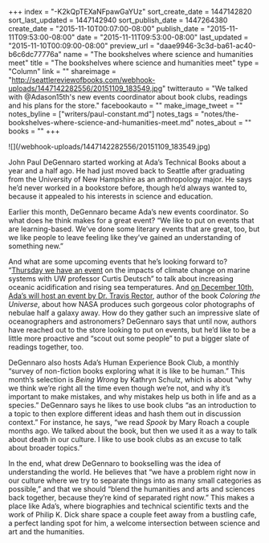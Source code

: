 +++
index = "-K2kQpTEXaNFpawGaYUz"
sort_create_date = 1447142820
sort_last_updated = 1447142940
sort_publish_date = 1447264380
create_date = "2015-11-10T00:07:00-08:00"
publish_date = "2015-11-11T09:53:00-08:00"
date = "2015-11-11T09:53:00-08:00"
last_updated = "2015-11-10T00:09:00-08:00"
preview_url = "daae9946-3c3d-ba61-ac40-b6c6dc77776a"
name = "The bookshelves where science and humanities meet"
title = "The bookshelves where science and humanities meet"
type = "Column"
link = ""
shareimage = "http://seattlereviewofbooks.com/webhook-uploads/1447142282556/20151109_183549.jpg"
twitterauto = "We talked with @Adason15th's new events coordinator about book clubs, readings and his plans for the store."
facebookauto = ""
make_image_tweet = ""
notes_byline = ["writers/paul-constant.md"]
notes_tags = "notes/the-bookshelves-where-science-and-humanities-meet.md"
notes_about = ""
books = ""
+++
<p class="image">![](/webhook-uploads/1447142282556/20151109_183549.jpg)</p>

John Paul DeGennaro started working at Ada’s Technical Books about a year and a half ago. He had just moved back to Seattle after graduating from the University of New Hampshire as an anthropology major. He says he’d never worked in a bookstore before, though he’d always wanted to, because it appealed to his interests in science and education.

Earlier this month, DeGennaro became Ada’s new events coordinator. So what does he think makes for a great event? “We like to put on events that are learning-based. We’ve done some literary events that are great, too, but we like people to leave feeling like they’ve gained an understanding of something new.”

And what are some upcoming events that he’s looking forward to? “[Thursday we have an event](http://www.seattletechnicalbooks.com/climate-change-impacts-marine-ecosystems-uw-professor-curtis-deutsch) on the impacts of climate change on marine systems with UW professor Curtis Deutsch” to talk about increasing oceanic acidification and rising sea temperatures. And [on December 10th, Ada’s will host an event by Dr. Travis Rector](http://www.seattletechnicalbooks.com/coloring-universe-dr-travis-rector), author of the book *Coloring the Universe*, about how NASA produces such gorgeous color photographs of nebulae half a galaxy away. How do they gather such an impressive slate of oceanographers and astronomers? DeGennaro says that until now, authors have reached out to the store looking to put on events, but he’d like to be a little more proactive and “scout out some people” to put a bigger slate of readings together, too.

DeGennaro also hosts Ada’s Human Experience Book Club, a monthly “survey of non-fiction books exploring what it is like to be human.” This month’s selection is *Being Wrong* by Kathryn Schulz, which is about “why we think we’re right all the time even though we’re not, and why it’s important to make mistakes, and why mistakes help us both in life and as a species.” DeGennaro says he likes to use book clubs “as an introduction to a topic to then explore different ideas and hash them out in discussion context.” For instance, he says, “we read *Spook* by Mary Roach a couple months ago. We talked about the book, but then we used it as a way to talk about death in our culture. I like to use book clubs as an excuse to talk about broader topics.”

In the end, what drew DeGennaro to bookselling was the idea of understanding the world. He believes that “we have a problem right now in our culture where we try to separate things into as many small categories as possible,” and that we should “blend the humanities and arts and sciences back together, because they’re kind of separated right now.” This makes a place like Ada’s, where biographies and technical scientific texts and the work of Philip K. Dick share space a couple feet away from a bustling cafe, a perfect landing spot for him, a welcome intersection between science and art and the humanities. 